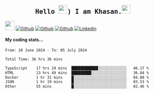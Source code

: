 <h2 align='center'><samp><strong>Hello <img src="https://media.giphy.com/media/hvRJCLFzcasrR4ia7z/giphy.gif" width="28px" height="28px">) I am Khasan.<img height="28px" src="https://emojis.slackmojis.com/emojis/images/1531849430/4246/blob-sunglasses.gif?1531849430"></strong></samp></h2>

<img src="https://media.giphy.com/media/WUlplcMpOCEmTGBtBW/giphy.gif" width="30">  [![Github](https://img.shields.io/github/followers/khasanrashidov?label=Follow%20Me&style=social)](https://github.com/khasanrashidov)  [![Github](https://img.shields.io/github/stars/khasanrashidov?affiliations=OWNER&style=social)](https://github.com/khasanrashidov)  [![Github](https://img.shields.io/github/watchers/khasanrashidov/khasanrashidov?style=social)](https://github.com/khasanrashidov) [![Linkedin](https://img.shields.io/badge/LinkedIn-Khasan%20Rashidov-blue?logo=Linkedin&logoColor=blue&labelColor=black&style=flat-square)](https://www.linkedin.com/in/khasanr)  

#### My coding stats...
<!--START_SECTION:waka-->

```txt
From: 28 June 2024 - To: 05 July 2024

Total Time: 36 hrs 36 mins

TypeScript    17 hrs 19 mins  ████████████░░░░░░░░░░░░░   46.17 %
HTML          13 hrs 49 mins  █████████░░░░░░░░░░░░░░░░   36.84 %
Docker        1 hr 31 mins    █░░░░░░░░░░░░░░░░░░░░░░░░   04.08 %
JSON          1 hr 19 mins    █░░░░░░░░░░░░░░░░░░░░░░░░   03.53 %
Other         55 mins         █░░░░░░░░░░░░░░░░░░░░░░░░   02.46 %
```

<!--END_SECTION:waka-->

<!---
khasanrashidov/khasanrashidov is a ✨ special ✨ repository because its `README.md` (this file) appears on your GitHub profile.
You can click the Preview link to take a look at your changes.
--->
